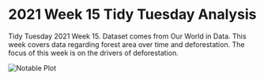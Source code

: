 # 2021 Week 15 Tidy Tuesday Analysis

Tidy Tuesday 2021 Week 15. Dataset comes from Our World in Data. This week covers data regarding forest area over time and deforestation. The focus of this week is on the drivers of deforestation.

![Notable Plot](https://github.com/Tgordon523/tidy_tuesdays/blob/main/04-06-2021/plots/important_votes_over_years.png)